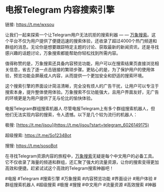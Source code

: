 # 电报Telegram 内容搜索引擎
链接: https://t.me/wxsou

让我们一起来探索一个让Telegram用户无法抗拒的搜索利器 — — [万象搜索](https://t.me/wxsou)。这个平台不仅为用户提供了便捷迅速的搜索体验，还收录了超过4000个热门频道和群组的消息。无论你是想要跟踪特定主题的讨论、获取最新的新闻资讯，还是寻找感兴趣的话题讨论，万象搜索都能帮助你轻松找到所需内容。

值得称赞的是，万象搜索还具备内容预览功能，用户可以在搜索结果页直接浏览相关信息，省去了逐一点击链接的繁琐步骤。更贴心的是，为了保护用户的使用体验，预览功能会屏蔽成人内容，从而提供一个更加安全和舒适的搜索环境。

这个搜索引擎的界面设计简洁清晰，完全没有烦人的广告干扰，让用户可以专注于搜索本身，提升整体使用体验。万象搜索不仅功能强大，且用户界面友好，无广告的环境更是为用户提供了无与伦比的愉快体验。

电报Telegram群组搜索机器人
尽管电报Telegram上有多个群组搜索机器人，但他们无法实现内容的搜索，令人遗憾。以下是几个较为流行的机器人：

极搜: [https://t.me/jisou](https://t.me/jisou?start=telegram_6026149175)

超级搜索: https://t.me/So1234Bot

搜搜: https://t.me/sosoBot

在寻找Telegram资源内容的旅程中，[万象搜索](https://t.me/wxsou)无疑是每个中文用户的必备工具。它不仅收录了海量的频道和群组，还汇聚了强大的流量资源，让你的搜索变得更加高效和便捷。赶紧试试这个高效的Telegram搜索神器吧！

#电报 #Telegram #搜索引擎 #万象搜索 #内容预览功能 #界面设计 #用户体验 #群组搜索机器人 #超级搜索 #极搜 #搜搜 #中文用户 #流量资源 #高效搜索 #神器
